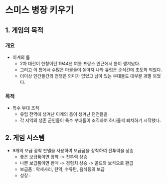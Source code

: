 # 스미스 병장 키우기
## 1. 게임의 목적
### 개요
  - 이계의 틈
    - 2차 대전이 한창이던 1944년 여름 프랑스 인근에서 틈이 생겨났다.
    - 그리고 이 틈에서 수많은 마물들이 쏟아져 나와 유럽은 순식간에 초토화 되었다.
    - 더이상 인간들간의 전쟁은 의미가 없었고 남아 있는 부대들도 대부분 괘멸 되었다. 
### 목적
  - 특수 부대 조직
    - 유럽 전역에 생겨난 이계의 틈이 생겨난 던전들을
    - 각 지역의 생존 군인들이 특수 부대들이 조직하여 하나둘씩 퇴치하기 시작했다.

## 2. 게임 시스템
  - 9개의 보급 장착 판넬을 사용하여 보급품을 장착하여 전투력을 상승
    - 좋은 보급품이면 장착 -> 전투력 상승
    - 나쁜 보급품이면 판매 -> 경험치 상승 -> 골드와 보석으로 환급
    - 보급품 : 악세사리, 탄약, 수류탄, 음식등의 보급
    - 성장 : 
